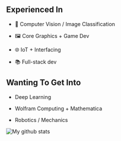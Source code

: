 
## Experienced In

 - 🔭 Computer Vision / Image Classification

 - 🖼️ Core Graphics + Game Dev

 - 🌐 IoT + Interfacing

 - 📚 Full-stack dev

## Wanting To Get Into

 - Deep Learning

 - Wolfram Computing + Mathematica
 
 - Robotics / Mechanics



![My github stats](https://github-readme-stats.vercel.app/api?username=BerkM125&hide=contribs&theme=tokyonight&show_icons=true&hide_border=false)

<!--**BerkM125/BerkM125** is a ✨ _special_ ✨ repository because its `README.md` (this file) appears on your GitHub profile.

Here are some ideas to get you started:

- 🔭 I’m currently working on ...
- 🌱 I’m currently learning ...
- 👯 I’m looking to collaborate on ...
- 🤔 I’m looking for help with ...
- 💬 Ask me about ...
- 📫 How to reach me: ...
- 😄 Pronouns: ...
- ⚡ Fun fact: ...
-->
